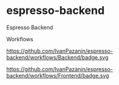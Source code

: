 # espresso-backend

Espresso Backend

Workflows

https://github.com/IvanPazanin/espresso-backend/workflows/Backend/badge.svg

https://github.com/IvanPazanin/espresso-backend/workflows/Frontend/badge.svg
